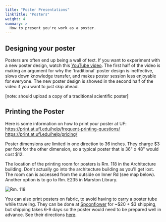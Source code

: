 ```yaml
---
title: "Poster Presentations"
linkTitle: "Posters"
weight: 4
summary: >
  How to present you're work as a poster.
---
```


## Designing your poster

Posters are often end up being a wall of text. If you want to experiment with a new poster design, watch this [YouTube video](https://youtu.be/1RwJbhkCA58). The first half of the video is making an argument for why the 'traditional' poster design is ineffective, slows down knowledge transfer, and makes poster session less enjoyable for everyone. The new poster design is showed in the second half of the video if you want to just skip ahead. 

[note: should upload a copy of a traditional scientific poster]

## Printing the Poster
Here is some information on how to print your poster at UF:
https://print.at.ufl.edu/help/frequent-printing-questions/
https://print.at.ufl.edu/help/pricing/

Poster dimensions are limited in one direction to 36 inches. They charge $3 per foot for the other dimension, so a typical poster that is 36" x 48" would cost $12. 

The location of the printing room for posters is Rm. 118 in the Architecture building. Don't actually go into the architecture building as you'll get lost. The room can is accessed from the outside on Inner Rd (see map below). Another option is to go to Rm. E235 in Marston Library. 

![Rm. 118](/docs/presentations/poster_print_location.png)

You can also print posters on fabric, to avoid having to carry a poster tube while traveling. They can be done at [Spoonflower](https://www.spoonflower.com/welcome) for ~$20 + $3 shipping, but shipping takes 6-9 days so the poster would need to be prepared well in advance. See their directions [here](https://support.spoonflower.com/hc/en-us/articles/204266984-How-to-Create-a-Fabric-Presentation-Poster-from-a-PowerPoint-or-PDF). 